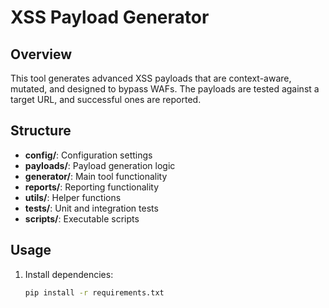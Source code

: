 # XSS Payload Generator

## Overview
This tool generates advanced XSS payloads that are context-aware, mutated, and designed to bypass WAFs. The payloads are tested against a target URL, and successful ones are reported.

## Structure
- **config/**: Configuration settings
- **payloads/**: Payload generation logic
- **generator/**: Main tool functionality
- **reports/**: Reporting functionality
- **utils/**: Helper functions
- **tests/**: Unit and integration tests
- **scripts/**: Executable scripts

## Usage
1. Install dependencies:
   ```sh
   pip install -r requirements.txt
